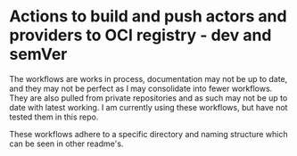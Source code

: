 # Actions to build and push actors and providers to OCI registry - dev and semVer

The workflows are works in process, documentation may not be up to date, and they may not be perfect as I may consolidate into fewer workflows. They are also pulled from private repositories and as such may not be up to date with latest working.
I am currently using these workflows, but have not tested them in this repo.

These workflows adhere to a specific directory and naming structure which can be seen in other readme's.
